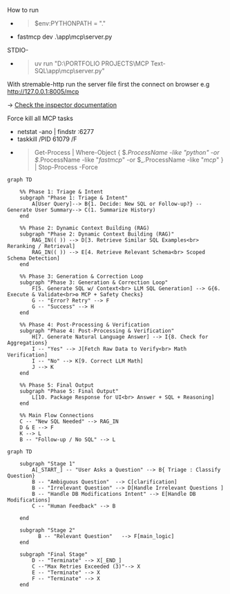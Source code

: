 How to run

- >  $env:PYTHONPATH = "." 
- fastmcp dev .\app\mcp\server.py


STDIO-
- > uv run "D:\PORTFOLIO PROJECTS\MCP Text-SQL\app\mcp\server.py"

With stremable-http
run the server file first 
the connect on browser e.g  http://127.0.0.1:8005/mcp


-> [Check the inspector documentation](https://medium.com/@laurentkubaski/how-to-use-mcp-inspector-2748cd33faeb)


Force kill all MCP tasks
-  netstat -ano | findstr :6277    
-  taskkill /PID 61079 /F 
- > Get-Process | Where-Object { $_.ProcessName -like "*python*" -or $_.ProcessName -like "*fastmcp*" -or $_.ProcessName -like "*mcp*" } | Stop-Process -Force


```mermaid
graph TD

    %% Phase 1: Triage & Intent
    subgraph "Phase 1: Triage & Intent"
        A[User Query]--> B{1. Decide: New SQL or Follow-up?} -- Generate User Summary--> C(1. Summarize History)
    end

    %% Phase 2: Dynamic Context Building (RAG)
    subgraph "Phase 2: Dynamic Context Building (RAG)"
        RAG_IN(( )) --> D[3. Retrieve Similar SQL Examples<br> Reranking / Retrieval]
        RAG_IN(( )) --> E[4. Retrieve Relevant Schema<br> Scoped Schema Detection]
    end

    %% Phase 3: Generation & Correction Loop
    subgraph "Phase 3: Generation & Correction Loop"
        F[5. Generate SQL w/ Context<br> LLM SQL Generation] --> G{6. Execute & Validate<br>⚙️ MCP + Safety Checks}
        G -- "Error? Retry" --> F
        G -- "Success" --> H
    end

    %% Phase 4: Post-Processing & Verification
    subgraph "Phase 4: Post-Processing & Verification"
        H[7. Generate Natural Language Answer] --> I{8. Check for Aggregations}
        I -- "Yes" --> J[Fetch Raw Data to Verify<br> Math Verification]
        I -- "No" --> K[9. Correct LLM Math]
        J --> K
    end

    %% Phase 5: Final Output
    subgraph "Phase 5: Final Output"
        L[10. Package Response for UI<br> Answer + SQL + Reasoning]
    end

    %% Main Flow Connections
    C -- "New SQL Needed" --> RAG_IN
    D & E --> F
    K --> L
    B -- "Follow-up / No SQL" --> L

```


```mermaid
graph TD
    
    subgraph "Stage 1"
        A[_START_] -- "User Asks a Question" --> B{ Triage : Classify Question}
        B -- "Ambiguous Question"  --> C[clarification]
        B -- "Irrelevant Question" --> D[Handle Irrelevant Questions ]
        B -- "Handle DB Modifications Intent" --> E[Handle DB Modifications]
        C -- "Human Feedback" --> B
       
    end
    
    subgraph "Stage 2" 
          B -- "Relevant Question"   --> F[main_logic]
    end
    
    subgraph "Final Stage"
        D -- "Terminate" --> X[_END_]
        C --"Max Retries Exceeded (3)"--> X
        E -- "Terminate" --> X
        F -- "Terminate" --> X
    end
    


```
